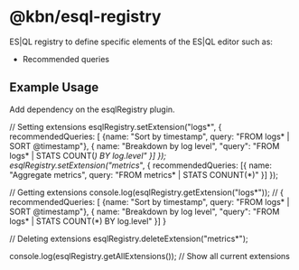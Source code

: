 # @kbn/esql-registry

ES|QL registry to define specific elements of the ES|QL editor such as:

- Recommended queries


## Example Usage
Add dependency on the esqlRegistry plugin.

// Setting extensions
esqlRegistry.setExtension("logs*", { recommendedQueries: [ {name: "Sort by timestamp", query: "FROM logs* | SORT @timestamp"}, { name: "Breakdown by log level", "query": "FROM logs* | STATS COUNT(*) BY log.level" }] });
esqlRegistry.setExtension("metrics*", { recommendedQueries: [{ name: "Aggregate metrics", query: "FROM metrics* | STATS CONUNT(*)" }] });

// Getting extensions
console.log(esqlRegistry.getExtension("logs*")); // { recommendedQueries: [ {name: "Sort by timestamp", query: "FROM logs* | SORT @timestamp"}, { name: "Breakdown by log level", "query": "FROM logs* | STATS COUNT(*) BY log.level" }] }

// Deleting extensions
esqlRegistry.deleteExtension("metrics*");

console.log(esqlRegistry.getAllExtensions()); // Show all current extensions
